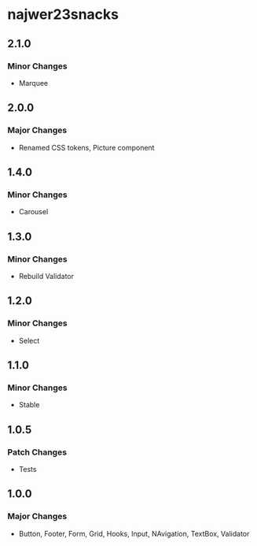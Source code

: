 # najwer23snacks

## 2.1.0

### Minor Changes

- Marquee

## 2.0.0

### Major Changes

- Renamed CSS tokens, Picture component

## 1.4.0

### Minor Changes

- Carousel

## 1.3.0

### Minor Changes

- Rebuild Validator

## 1.2.0

### Minor Changes

- Select

## 1.1.0

### Minor Changes

- Stable

## 1.0.5

### Patch Changes

- Tests

## 1.0.0

### Major Changes

- Button, Footer, Form, Grid, Hooks, Input, NAvigation, TextBox, Validator
